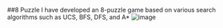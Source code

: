 ##8 Puzzle
I have developed an 8-puzzle game based on various search algorithms such as UCS, BFS, DFS, and A*
![image](https://github.com/bydecom/8_puzzle_game/assets/152392996/e03eed31-38c3-4789-aecf-ac1e922fbaac)
